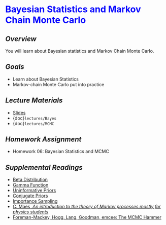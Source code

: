 # <span style="color: blue;"><b>Bayesian Statistics and Markov Chain Monte Carlo</b></span>

## *Overview*
You will learn about Bayesian statistics and Markov Chain Monte Carlo.

## *Goals*
* Learn about Bayesian Statistics
* Markov-chain Monte Carlo put into practice

## *Lecture Materials*
* [Slides](https://docs.google.com/presentation/d/1L_lz0WbrrUu9qDPnKxYu5S_fCXKjl01Mrs2RnHN5_6E/edit?usp=sharing)
* {doc}`lectures/Bayes`
* {doc}`lectures/MCMC`

## *Homework Assignment*
* Homework 06: Bayesian Statistics and MCMC

## *Supplemental Readings*
  * [Beta Distribution](https://en.wikipedia.org/wiki/Beta_distribution)
  * [Gamma Function](https://en.wikipedia.org/wiki/Gamma_function)
  * [Uninformative Priors](https://en.wikipedia.org/wiki/Prior_probability#Uninformative_priors)
  * [Conjugate Priors](https://en.wikipedia.org/wiki/Conjugate_prior)
  * [Importance Sampling](https://en.wikipedia.org/wiki/Importance_sampling#Application_to_probabilistic_inference)
  * [C. Maes, <i>An introduction to the theory of Markov processes mostly for physics students</i>](https://fys.kuleuven.be/itf/staff/christ/files/pdf/pub/markovlectures2015.pdf)
  * [Foreman-Mackey, Hogg, Lang, Goodman, emcee: The MCMC Hammer](https://arxiv.org/abs/1202.3665)
